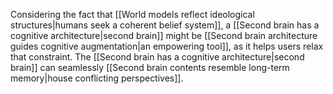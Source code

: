 ---
---

Considering the fact that [[World models reflect ideological structures|humans seek a coherent belief system]], a [[Second brain has a cognitive architecture|second brain]] might be [[Second brain architecture guides cognitive augmentation|an empowering tool]], as it helps users relax that constraint. The [[Second brain has a cognitive architecture|second brain]] can seamlessly [[Second brain contents resemble long-term memory|house conflicting perspectives]]. 
